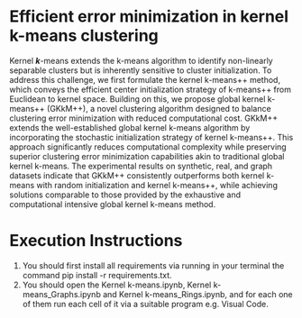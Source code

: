 # Efficient error minimization in kernel k-means clustering

Kernel ***k***-means extends the k-means algorithm to identify non-linearly separable clusters but is inherently sensitive to cluster initialization. To address
this challenge, we first formulate the kernel k-means++ method, which conveys
the efficient center initialization strategy of k-means++ from Euclidean to kernel space. Building on this, we propose global kernel k-means++ (GKkM++), a
novel clustering algorithm designed to balance clustering error minimization with
reduced computational cost. GKkM++ extends the well-established global kernel
k-means algorithm by incorporating the stochastic initialization strategy of kernel
k-means++. This approach significantly reduces computational complexity while
preserving superior clustering error minimization capabilities akin to traditional
global kernel k-means. The experimental results on synthetic, real, and graph
datasets indicate that GKkM++ consistently outperforms both kernel k-means
with random initialization and kernel k-means++, while achieving solutions comparable to those provided by the exhaustive and computational intensive global
kernel k-means method.


# Execution Instructions
1) You should first install all requirements via running in your terminal the command pip install -r requirements.txt.
2) You should open the Kernel k-means.ipynb, Kernel k-means_Graphs.ipynb and Kernel k-means_Rings.ipynb, and for each one of them run each cell of it via a suitable program e.g. Visual Code.  
